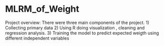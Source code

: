 # MLRM_of_Weight
Project overview: There were three main components of the project. 1) Collecting primary data 2) Using R doing visualization , cleaning and regression analysis. 3) Training the model to predict expected weigth using different independent variables
